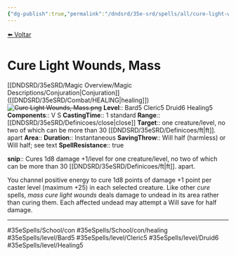 ```yaml
---
{"dg-publish":true,"permalink":"/dndsrd/35e-srd/spells/all/cure-light-wounds-mass/"}
---
```



<a href="javascript:history.back()">⬅️ Voltar</a>
# Cure Light Wounds, Mass
[[DNDSRD/35eSRD/Magic Overview/Magic Descriptions/Conjuration\|Conjuration]] ([[DNDSRD/35eSRD/Combat/HEALING\|healing]])  <s class="aside-hide">![Cure Light Wounds, Mass.png](/img/user/DNDSRD/35eSRD/Spells/imgs/cure%20light%20wounds,%20mass.png)</s>
**Level**:: Bard5 Cleric5 Druid6 Healing5 
**Components**:: V S 
**CastingTime**:: 1 standard 
**Range**:: [[DNDSRD/35eSRD/Definicoes/close\|close]]
**Target**:: one creature/level, no two of which can be more than 30 [[DNDSRD/35eSRD/Definicoes/ft\|ft]]. apart
**Area**:: 
**Duration**:: Instantaneous
**SavingThrow**:: Will half (harmless) or Will half; see text
**SpellResistance**:: true

**snip**:: Cures 1d8 damage +1/level for one creature/level, no two of which can be more than 30 [[DNDSRD/35eSRD/Definicoes/ft\|ft]]. apart.  




You channel positive energy to cure 1d8 points of damage +1 point per caster level (maximum +25) in each selected creature.
Like other *cure* spells, *mass cure light wounds* deals damage to undead in its area rather than curing them. Each affected undead may attempt a Will save for half damage.

<hr/>



#35eSpells/School/con
#35eSpells/School/con/healing 
#35eSpells/level/Bard5 #35eSpells/level/Cleric5 #35eSpells/level/Druid6 #35eSpells/level/Healing5 
